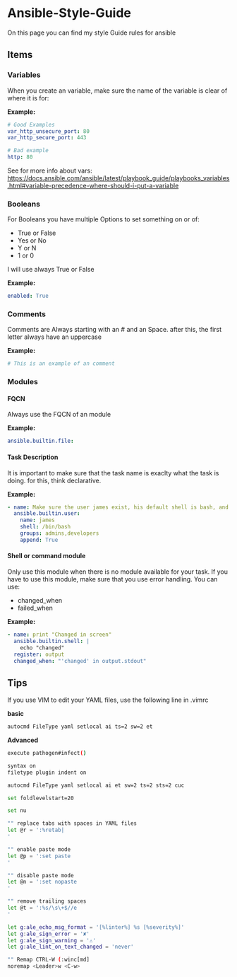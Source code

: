# Ansible-Style-Guide
On this page you can find my style Guide rules for ansible


## Items
### Variables
When you create an variable, make sure the name of the variable is clear of where it is for:

**Example:**
```yaml
# Good Examples
var_http_unsecure_port: 80
var_http_secure_port: 443

# Bad example
http: 80
```
See for more info about vars: https://docs.ansible.com/ansible/latest/playbook_guide/playbooks_variables.html#variable-precedence-where-should-i-put-a-variable

### Booleans
For Booleans you have multiple Options to set something on or of:
- True or False
- Yes or No
- Y or N
- 1 or 0

I will use always True or False

**Example:**
```yaml
enabled: True
```

### Comments
Comments are Always starting with an # and an Space. after this, the first letter always have an uppercase

**Example:**
```yaml
# This is an example of an comment
```

### Modules
#### FQCN
Always use the FQCN of an module

**Example:**
```yaml
ansible.builtin.file:
```

#### Task Description
It is important to make sure that the task name is exaclty what the task is doing.
for this, think declarative. 

**Example:**
```yaml
- name: Make sure the user james exist, his default shell is bash, and he is member of the groups admins and developers
  ansible.builtin.user:
    name: james
    shell: /bin/bash
    groups: admins,developers
    append: True
```

#### Shell or command module
Only use this module when there is no module available for your task.
If you have to use this module, make sure that you use error handling.
You can use:
- changed_when
- failed_when

**Example:**
```yaml
- name: print "Changed in screen"
  ansible.builtin.shell: | 
    echo "changed"
  register: output
  changed_when: "'changed' in output.stdout"
```




## Tips
If you use VIM to edit your YAML files, use the following line in .vimrc

**basic**
```bash
autocmd FileType yaml setlocal ai ts=2 sw=2 et
```

**Advanced**
```bash
execute pathogen#infect()

syntax on
filetype plugin indent on

autocmd FileType yaml setlocal ai et sw=2 ts=2 sts=2 cuc

set foldlevelstart=20

set nu

"" replace tabs with spaces in YAML files
let @r = ':%retab|
'

"" enable paste mode
let @p = ':set paste
'

"" disable paste mode
let @n = ':set nopaste
'

"" remove trailing spaces
let @t = ':%s/\s\+$//e
'

let g:ale_echo_msg_format = '[%linter%] %s [%severity%]'
let g:ale_sign_error = '✘'
let g:ale_sign_warning = '⚠'
let g:ale_lint_on_text_changed = 'never'

"" Remap CTRL-W (:winc[md]
noremap <Leader>w <C-w>

```